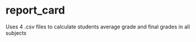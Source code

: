 # report_card
Uses 4 .csv files to calculate students average grade and final grades in all subjects
